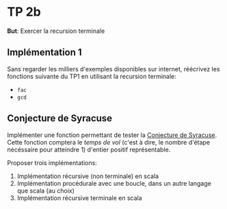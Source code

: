 # TP 2b 

**But**: Exercer la recursion terminale

## Implémentation 1

Sans regarder les milliers d'exemples disponibles sur internet, réécrivez les
fonctions suivante du TP1 en utilisant la recursion terminale:
- `fac`
- `gcd`

## Conjecture de Syracuse

Implémenter une fonction permettant de tester la [Conjecture de Syracuse](https://fr.wikipedia.org/wiki/Conjecture_de_Syracuse). Cette fonction comptera le _temps de vol_
(c'est à dire, le nombre d'étape nécéssaire pour atteindre 1) d'entier positif représentable.

Proposer trois implémentations:
1. Implémentation récursive (non terminale) en scala
2. Implémentation procédurale avec une boucle, dans un autre langage que scala (au choix)
3. Implémentation récursive terminale en scala



   

